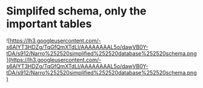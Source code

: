 # Simplifed schema, only the important tables #

![https://lh3.googleusercontent.com/-s6AlYT3HDZg/TqGfQmXTdLI/AAAAAAAAL5o/dawVB0Y-tDA/s912/Narro%252520simplified%252520database%252520schema.png](https://lh3.googleusercontent.com/-s6AlYT3HDZg/TqGfQmXTdLI/AAAAAAAAL5o/dawVB0Y-tDA/s912/Narro%252520simplified%252520database%252520schema.png)